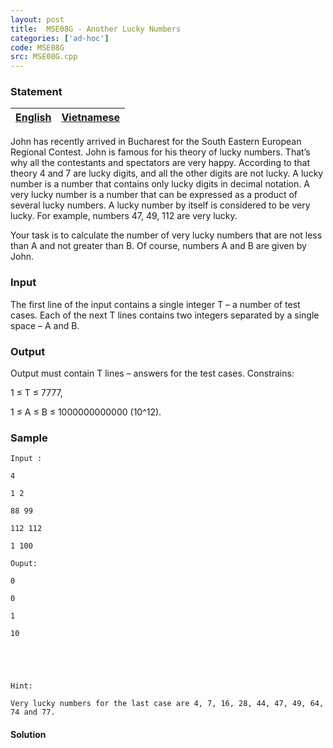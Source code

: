```yaml
---
layout: post
title:  MSE08G - Another Lucky Numbers
categories: ['ad-hoc']
code: MSE08G
src: MSE08G.cpp
---
```


### **Statement**

[English](/problems/MSE08G/en/) | [Vietnamese](/problems/MSE08G/vn/)  
---|---  
  
John has recently arrived in Bucharest for the South Eastern European Regional
Contest. John is famous for his theory of lucky numbers. That’s why all the
contestants and spectators are very happy. According to that theory 4 and 7
are lucky digits, and all the other digits are not lucky. A lucky number is a
number that contains only lucky digits in decimal notation. A very lucky
number is a number that can be expressed as a product of several lucky
numbers. A lucky number by itself is considered to be very lucky. For example,
numbers 47, 49, 112 are very lucky.

Your task is to calculate the number of very lucky numbers that are not less
than A and not greater than B. Of course, numbers A and B are given by John.

### Input

The first line of the input contains a single integer T – a number of test
cases. Each of the next T lines contains two integers separated by a single
space – A and B.

### Output

Output must contain T lines – answers for the test cases. Constrains:

1 ≤ T ≤ 7777,

1 ≤ A ≤ B ≤ 1000000000000 (10^12).

### Sample

    
    
    Input :
    4 
    1 2 
    88 99 
    112 112 
    1 100 
    Ouput: 
    0 
    0 
    1 
    10 
    
     
    Hint: 
    Very lucky numbers for the last case are 4, 7, 16, 28, 44, 47, 49, 64, 74 and 77. 
    



#### **Solution**



